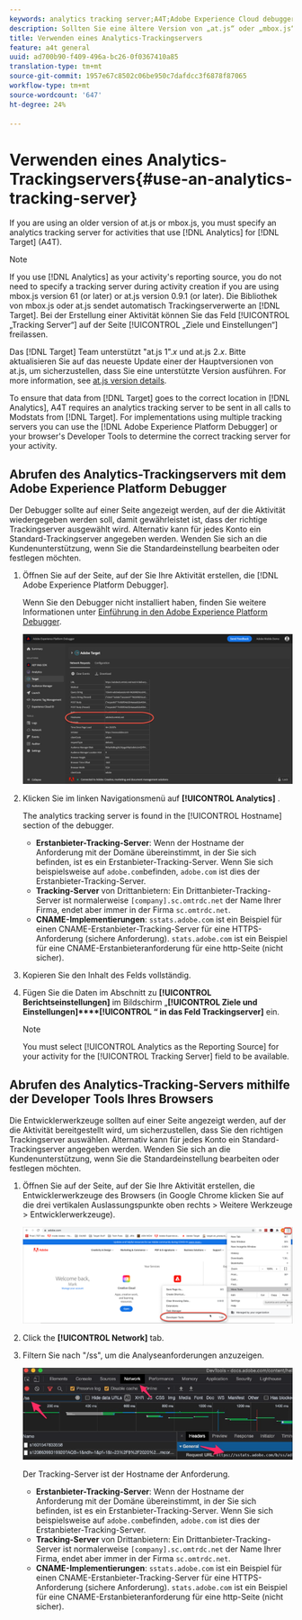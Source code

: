 ```yaml
---
keywords: analytics tracking server;A4T;Adobe Experience Cloud debugger;Adobe Experience Cloud debugger;reporting source
description: Sollten Sie eine ältere Version von „at.js“ oder „mbox.js“ verwenden, müssen Sie einen Trackingserver für Aktivitäten angeben, bei denen Analytics for Target (A4T) zum Einsatz kommt.
title: Verwenden eines Analytics-Trackingservers
feature: a4t general
uuid: ad700b90-f409-496a-bc26-0f0367410a85
translation-type: tm+mt
source-git-commit: 1957e67c8502c06be950c7dafdcc3f6878f87065
workflow-type: tm+mt
source-wordcount: '647'
ht-degree: 24%

---
```



# Verwenden eines Analytics-Trackingservers{#use-an-analytics-tracking-server}

If you are using an older version of at.js or mbox.js, you must specify an analytics tracking server for activities that use [!DNL Analytics] for [!DNL Target] (A4T).

>[!NOTE]
>
>If you use [!DNL Analytics] as your activity&#39;s reporting source, you do not need to specify a tracking server during activity creation if you are using mbox.js version 61 (or later) or at.js version 0.9.1 (or later). Die Bibliothek von mbox.js oder at.js sendet automatisch Trackingserverwerte an [!DNL Target]. Bei der Erstellung einer Aktivität können Sie das Feld [!UICONTROL „Tracking Server“] auf der Seite [!UICONTROL „Ziele und Einstellungen“] freilassen.
>
>Das [!DNL Target] Team unterstützt &quot;at.js 1&quot;.*x* und at.js 2.*x*. Bitte aktualisieren Sie auf das neueste Update einer der Hauptversionen von at.js, um sicherzustellen, dass Sie eine unterstützte Version ausführen. For more information, see [at.js version details](/help/c-implementing-target/c-implementing-target-for-client-side-web/target-atjs-versions.md).

To ensure that data from [!DNL Target] goes to the correct location in [!DNL Analytics], A4T requires an analytics tracking server to be sent in all calls to Modstats from [!DNL Target]. For implementations using multiple tracking servers you can use the [!DNL Adobe Experience Platform Debugger] or your browser&#39;s Developer Tools to determine the correct tracking server for your activity.

## Abrufen des Analytics-Trackingservers mit dem Adobe Experience Platform Debugger

Der Debugger sollte auf einer Seite angezeigt werden, auf der die Aktivität wiedergegeben werden soll, damit gewährleistet ist, dass der richtige Trackingserver ausgewählt wird. Alternativ kann für jedes Konto ein Standard-Trackingserver angegeben werden. Wenden Sie sich an die Kundenunterstützung, wenn Sie die Standardeinstellung bearbeiten oder festlegen möchten.

1. Öffnen Sie auf der Seite, auf der Sie Ihre Aktivität erstellen, die [!DNL Adobe Experience Platform Debugger].

   Wenn Sie den Debugger nicht installiert haben, finden Sie weitere Informationen unter [Einführung in den Adobe Experience Platform Debugger](https://docs.adobe.com/content/help/en/platform-learn/tutorials/data-ingestion/web-sdk/introduction-to-the-experience-platform-debugger.html).

   ![](assets/Screen_DebuggerTrackServ.png)

1. Klicken Sie im linken Navigationsmenü auf **[!UICONTROL Analytics]** .

   The analytics tracking server is found in the [!UICONTROL Hostname] section of the debugger.

   * **Erstanbieter-Tracking-Server**: Wenn der Hostname der Anforderung mit der Domäne übereinstimmt, in der Sie sich befinden, ist es ein Erstanbieter-Tracking-Server. Wenn Sie sich beispielsweise auf `adobe.com`befinden, `adobe.com` ist dies der Erstanbieter-Tracking-Server.
   * **Tracking-Server** von Drittanbietern: Ein Drittanbieter-Tracking-Server ist normalerweise `[company].sc.omtrdc.net` der Name Ihrer Firma, endet aber immer in der Firma `sc.omtrdc.net`.
   * **CNAME-Implementierungen**: `sstats.adobe.com` ist ein Beispiel für einen CNAME-Erstanbieter-Tracking-Server für eine HTTPS-Anforderung (sichere Anforderung). `stats.adobe.com` ist ein Beispiel für eine CNAME-Erstanbieteranforderung für eine http-Seite (nicht sicher).

1. Kopieren Sie den Inhalt des Felds vollständig.
1. Fügen Sie die Daten im Abschnitt zu **[!UICONTROL Berichtseinstellungen]** im Bildschirm „**[!UICONTROL Ziele und Einstellungen]****[!UICONTROL “ in das Feld Trackingserver]** ein.

   >[!NOTE]
   >
   >You must select [!UICONTROL Analytics as the Reporting Source] for your activity for the [!UICONTROL Tracking Server] field to be available.

## Abrufen des Analytics-Tracking-Servers mithilfe der Developer Tools Ihres Browsers

Die Entwicklerwerkzeuge sollten auf einer Seite angezeigt werden, auf der die Aktivität bereitgestellt wird, um sicherzustellen, dass Sie den richtigen Trackingserver auswählen. Alternativ kann für jedes Konto ein Standard-Trackingserver angegeben werden. Wenden Sie sich an die Kundenunterstützung, wenn Sie die Standardeinstellung bearbeiten oder festlegen möchten.

1. Öffnen Sie auf der Seite, auf der Sie Ihre Aktivität erstellen, die Entwicklerwerkzeuge des Browsers (in Google Chrome klicken Sie auf die drei vertikalen Auslassungspunkte oben rechts > Weitere Werkzeuge > Entwicklerwerkzeuge).

   ![Chrome-Entwicklerwerkzeuge](/help/c-integrating-target-with-mac/a4t/assets/chrome-dev-tools.png)

1. Click the **[!UICONTROL Network]** tab.

1. Filtern Sie nach &quot;/ss&quot;, um die Analyseanforderungen anzuzeigen.

   ![Chrome-Entwicklerwerkzeuge](/help/c-integrating-target-with-mac/a4t/assets/chrome-dev-tools-2.png)

   Der Tracking-Server ist der Hostname der Anforderung.

   * **Erstanbieter-Tracking-Server**: Wenn der Hostname der Anforderung mit der Domäne übereinstimmt, in der Sie sich befinden, ist es ein Erstanbieter-Tracking-Server. Wenn Sie sich beispielsweise auf `adobe.com`befinden, `adobe.com` ist dies der Erstanbieter-Tracking-Server.
   * **Tracking-Server** von Drittanbietern: Ein Drittanbieter-Tracking-Server ist normalerweise `[company].sc.omtrdc.net` der Name Ihrer Firma, endet aber immer in der Firma `sc.omtrdc.net`.
   * **CNAME-Implementierungen**: `sstats.adobe.com` ist ein Beispiel für einen CNAME-Erstanbieter-Tracking-Server für eine HTTPS-Anforderung (sichere Anforderung). `stats.adobe.com` ist ein Beispiel für eine CNAME-Erstanbieteranforderung für eine http-Seite (nicht sicher).

